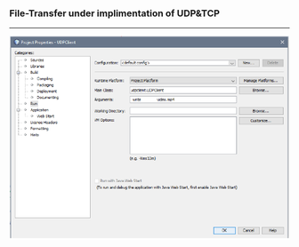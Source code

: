 ### File-Transfer under implimentation of UDP&TCP 

-------------

<img src = "images/interface.PNG" >

